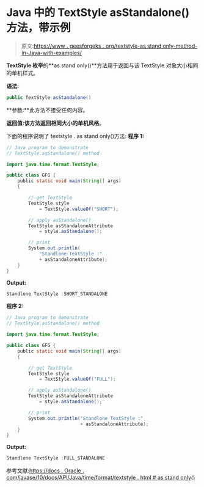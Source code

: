# Java 中的 TextStyle asStandalone()方法，带示例

> 原文:[https://www . geesforgeks . org/textstyle-as stand only-method-in-Java-with-examples/](https://www.geeksforgeeks.org/textstyle-asstandalone-method-in-java-with-examples/)

**TextStyle 枚举**的**as stand only()**方法用于返回与该 TextStyle 对象大小相同的单机样式。

**语法:**

```java
public TextStyle asStandalone()

```

**参数:**此方法不接受任何内容。

**返回值:**该方法返回相同大小的**单机风格**。

下面的程序说明了 textstyle . as stand only()方法:
**程序 1:**

```java
// Java program to demonstrate
// TextStyle.asStandalone() method

import java.time.format.TextStyle;

public class GFG {
    public static void main(String[] args)
    {

        // get TextStyle
        TextStyle style
            = TextStyle.valueOf("SHORT");

        // apply asStandalone()
        TextStyle asStandaloneAttribute
            = style.asStandalone();

        // print
        System.out.println(
            "Standlone TextStyle :"
            + asStandaloneAttribute);
    }
}
```

**Output:**

```java
Standlone TextStyle :SHORT_STANDALONE

```

**程序 2:**

```java
// Java program to demonstrate
// TextStyle.asStandalone() method

import java.time.format.TextStyle;

public class GFG {
    public static void main(String[] args)
    {

        // get TextStyle
        TextStyle style
            = TextStyle.valueOf("FULL");

        // apply asStandalone()
        TextStyle asStandaloneAttribute
            = style.asStandalone();

        // print
        System.out.println("Standlone TextStyle :"
                           + asStandaloneAttribute);
    }
}
```

**Output:**

```java
Standlone TextStyle :FULL_STANDALONE

```

参考文献:[https://docs . Oracle . com/javase/10/docs/API/Java/time/format/textstyle . html # as stand only()](https://docs.oracle.com/javase/10/docs/api/java/time/format/TextStyle.html#asStandalone())